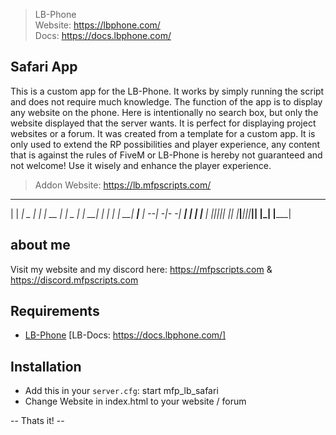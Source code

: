 >LB-Phone                                                                                                                                          
>Website: https://lbphone.com/                                                                                                                     
>Docs: https://docs.lbphone.com/                                                                                                                
## Safari App

This is a custom app for the LB-Phone. It works by simply running the script and does not require much knowledge. The function of the app is to display any website on the phone. Here is intentionally no search box, but only the website displayed that the server wants. It is perfect for displaying project websites or a forum. It was created from a template for a custom app. It is only used to extend the RP possibilities and player experience, any content that is against the rules of FiveM or LB-Phone is hereby not guaranteed and not welcome! Use it wisely and enhance the player experience.

> Addon Website: https://lb.mfpscripts.com/


_____ _____ _____ _____ _____ _____ _____ _____ _____ _____ 
|     |   __|  _  |   __|     | __  |     |  _  |_   _|   __|
| | | |   __|   __|__   |   --|    -|-   -|   __| | | |__   |
|_|_|_|__|  |__|  |_____|_____|__|__|_____|__|    |_| |_____|
                                                              
## about me
Visit my website and my discord here:
https://mfpscripts.com & https://discord.mfpscripts.com

## Requirements
- [LB-Phone](https://lbphone.com) [LB-Docs: https://docs.lbphone.com/]

## Installation
- Add this in your `server.cfg`: start mfp_lb_safari
- Change Website in index.html to your website / forum

-- Thats it! --
